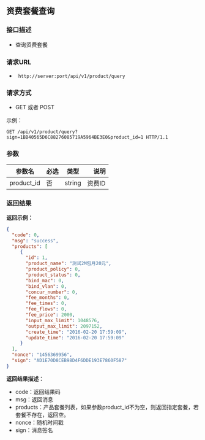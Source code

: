 ## 资费套餐查询


### 接口描述

- 查询资费套餐

### 请求URL

- ` http://server:port/api/v1/product/query `
      
### 请求方式

- GET 或者 POST

示例：


    GET /api/v1/product/query?sign=1BB40565D6C88276085719A5964BE3E0&product_id=1 HTTP/1.1

### 参数

| 参数名 | 必选 | 类型 | 说明 |
|---|:---|:---:|---:|
| product_id | 否 | string |资费ID |

### 返回结果

**返回示例：**

~~~json
{
  "code": 0,
  "msg": "success",
  "products": [
     {
       "id": 1,
       "product_name": "测试2M包月20元",
       "product_policy": 0,
       "product_status": 0,
       "bind_mac": 0,
       "bind_vlan": 0,
       "concur_number": 0,
       "fee_months": 0,
       "fee_times": 0,
       "fee_flows": 0,
       "fee_price": 2000,
       "input_max_limit": 1048576,
       "output_max_limit": 2097152,
       "create_time": "2016-02-20 17:59:09",
       "update_time": "2016-02-20 17:59:09"
     }
  ],
  "nonce": "1456369956",
  "sign": "AD1E70D8CEB98D4F6DDE193E7860F587"
}
  ~~~

**返回结果描述：**

- code：返回结果码
- msg：返回消息
- products：产品套餐列表，如果参数product_id不为空，则返回指定套餐，若套餐不存在，返回空。
- nonce：随机时间戳
- sign：消息签名

